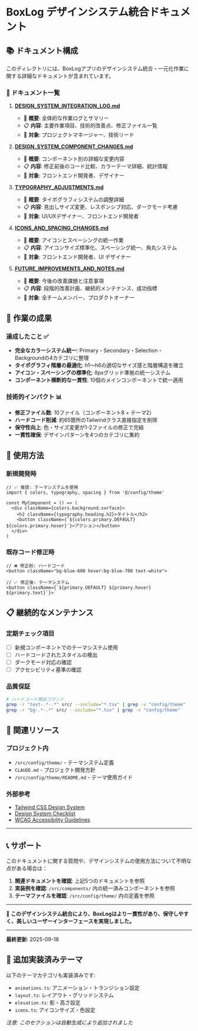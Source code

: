 # BoxLog デザインシステム統合ドキュメント

## 📚 ドキュメント構成

このディレクトリには、BoxLogアプリのデザインシステム統合・一元化作業に関する詳細なドキュメントが含まれています。

### 📄 ドキュメント一覧

1. **[DESIGN_SYSTEM_INTEGRATION_LOG.md](./DESIGN_SYSTEM_INTEGRATION_LOG.md)**
   - 🎯 **概要**: 全体的な作業ログとサマリー
   - 📋 **内容**: 主要作業項目、技術的改善点、修正ファイル一覧
   - 👥 **対象**: プロジェクトマネージャー、技術リード

2. **[DESIGN_SYSTEM_COMPONENT_CHANGES.md](./DESIGN_SYSTEM_COMPONENT_CHANGES.md)**
   - 🎯 **概要**: コンポーネント別の詳細な変更内容
   - 📋 **内容**: 修正前後のコード比較、カラーテーマ詳細、統計情報
   - 👥 **対象**: フロントエンド開発者、デザイナー

3. **[TYPOGRAPHY_ADJUSTMENTS.md](./TYPOGRAPHY_ADJUSTMENTS.md)**
   - 🎯 **概要**: タイポグラフィシステムの調整詳細
   - 📋 **内容**: 見出しサイズ変更、レスポンシブ対応、ダークモード考慮
   - 👥 **対象**: UI/UXデザイナー、フロントエンド開発者

4. **[ICONS_AND_SPACING_CHANGES.md](./ICONS_AND_SPACING_CHANGES.md)**
   - 🎯 **概要**: アイコンとスペーシングの統一作業
   - 📋 **内容**: アイコンサイズ標準化、スペーシング統一、角丸システム
   - 👥 **対象**: フロントエンド開発者、UI デザイナー

5. **[FUTURE_IMPROVEMENTS_AND_NOTES.md](./FUTURE_IMPROVEMENTS_AND_NOTES.md)**
   - 🎯 **概要**: 今後の改善課題と注意事項
   - 📋 **内容**: 段階的改善計画、継続的メンテナンス、成功指標
   - 👥 **対象**: 全チームメンバー、プロダクトオーナー

## 🎯 作業の成果

### 達成したこと ✅

- **完全なカラーシステム統一**: Primary・Secondary・Selection・Backgroundの4カテゴリに整理
- **タイポグラフィ階層の最適化**: h1〜h6の適切なサイズ感と階層構造を確立
- **アイコン・スペーシングの標準化**: 8pxグリッド準拠の統一システム
- **コンポーネント横断的な一貫性**: 10個のメインコンポーネントで統一適用

### 技術的インパクト 📊

- **修正ファイル数**: 10ファイル（コンポーネント8 + テーマ2）
- **ハードコード削減**: 約65箇所のTailwindクラス直接指定を削除
- **保守性向上**: 色・サイズ変更が1-2ファイルの修正で完結
- **一貫性確保**: デザインパターンを4つのカテゴリに集約

## 🚀 使用方法

### 新規開発時

```tsx
// ✅ 推奨: テーマシステムを使用
import { colors, typography, spacing } from '@/config/theme'

const MyComponent = () => (
  <div className={colors.background.surface}>
    <h2 className={typography.heading.h2}>タイトル</h2>
    <button className={`${colors.primary.DEFAULT} ${colors.primary.hover}`}>アクション</button>
  </div>
)
```

### 既存コード修正時

```tsx
// ❌ 修正前: ハードコード
<button className="bg-blue-600 hover:bg-blue-700 text-white">

// ✅ 修正後: テーマシステム
<button className={`${primary.DEFAULT} ${primary.hover} ${primary.text}`}>
```

## 📋 継続的なメンテナンス

### 定期チェック項目

- [ ] 新規コンポーネントでのテーマシステム使用
- [ ] ハードコードされたスタイルの検出
- [ ] ダークモード対応の確認
- [ ] アクセシビリティ基準の確認

### 品質保証

```bash
# ハードコード検出コマンド
grep -r "text-.*-.*" src/ --include="*.tsx" | grep -v "config/theme"
grep -r "bg-.*-.*" src/ --include="*.tsx" | grep -v "config/theme"
```

## 🔗 関連リソース

### プロジェクト内

- `/src/config/theme/` - テーマシステム定義
- `CLAUDE.md` - プロジェクト開発方針
- `/src/config/theme/README.md` - テーマ使用ガイド

### 外部参考

- [Tailwind CSS Design System](https://tailwindcss.com/docs/theme)
- [Design System Checklist](https://designsystemchecklist.com/)
- [WCAG Accessibility Guidelines](https://www.w3.org/WAI/WCAG21/quickref/)

---

## 📞 サポート

このドキュメントに関する質問や、デザインシステムの使用方法について不明な点がある場合は：

1. **関連ドキュメントを確認**: 上記5つのドキュメントを参照
2. **実装例を確認**: `/src/components/` 内の統一済みコンポーネントを参照
3. **テーマファイルを確認**: `/src/config/theme/` 内の定義を参照

---

**📌 このデザインシステム統合により、BoxLogはより一貫性があり、保守しやすく、美しいユーザーインターフェースを実現しました。**

---

**最終更新**: 2025-09-18

## 🚀 追加実装済みテーマ

以下のテーマカテゴリも実装済みです:

- `animations.ts`: アニメーション・トランジション設定
- `layout.ts`: レイアウト・グリッドシステム
- `elevation.ts`: 影・高さ設定
- `icons.ts`: アイコンサイズ・色設定

_注意: このセクションは自動生成により追加されました_
